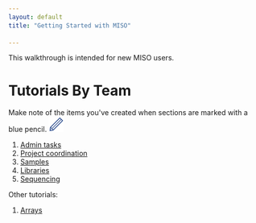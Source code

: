 ```yaml
---
layout: default
title: "Getting Started with MISO"

---
```


This walkthrough is intended for new MISO users.

# Tutorials By Team

Make note of the items you've created when sections are marked with a blue pencil. <img src="pics/blue_pencil.png">

1. [Admin tasks](plain-0-0-admin-tasks)
1. [Project coordination](plain-1-0-project-coordination)
1. [Samples](plain-2-0-samples)
1. [Libraries](plain-3-0-libraries)
1. [Sequencing](plain-4-0-sequencing)

Other tutorials:

1. [Arrays](plain-5-0-arrays)


